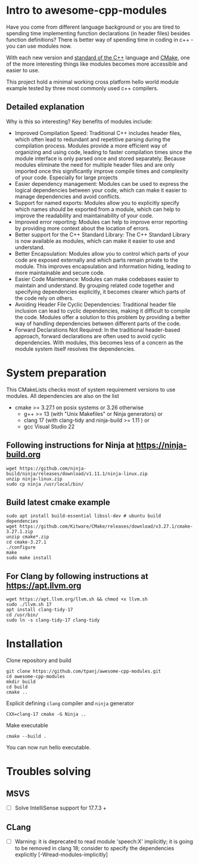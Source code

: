 # Intro to awesome-cpp-modules

Have you come from different language background or you are tired to spending time
implementing function declarations (in header files) besides function definitions?
There is better way of spending time in coding in c++ - you can use modules now.

With each new version and [standard of the C++](https://isocpp.org/tour) language
 and [CMake](https://cmake.org/), one of the more interesting things
 like modules becomes more accessible and easier to use.

This project hold a minimal working cross platform hello world module example
tested by three most commonly used c++ compilers.
 
## Detailed explanation

Why is this so interesting?
Key benefits of modules include:

- Improved Compilation Speed: Traditional C++ includes header files, which often lead to redundant and repetitive parsing during the compilation process. Modules provide a more efficient way of organizing and using code, leading to faster compilation times since the module interface is only parsed once and stored separately. Because modules eliminate the need for multiple header files and are only imported once this significantly improve compile times and complexity of your code. Especially for large projects
- Easier dependency management: Modules can be used to express the logical dependencies between your code, which can make it easier to manage dependencies and avoid conflicts.
- Support for named exports: Modules allow you to explicitly specify which names should be exported from a module, which can help to improve the readability and maintainability of your code.
- Improved error reporting: Modules can help to improve error reporting by providing more context about the location of errors.
- Better support for the C++ Standard Library: The C++ Standard Library is now available as modules, which can make it easier to use and understand.
- Better Encapsulation: Modules allow you to control which parts of your code are exposed externally and which parts remain private to the module. This improves encapsulation and information hiding, leading to more maintainable and secure code.
- Easier Code Maintenance: Modules can make codebases easier to maintain and understand. By grouping related code together and specifying dependencies explicitly, it becomes clearer which parts of the code rely on others.
- Avoiding Header File Cyclic Dependencies: Traditional header file inclusion can lead to cyclic dependencies, making it difficult to compile the code. Modules offer a solution to this problem by providing a better way of handling dependencies between different parts of the code.
- Forward Declarations Not Required: In the traditional header-based approach, forward declarations are often used to avoid cyclic dependencies. With modules, this becomes less of a concern as the module system itself resolves the dependencies.

# System preparation

This CMakeLists checks most of system requirement versions to use modules.
All dependencies are also on the list
- cmake >= 3.27.1 on posix systems or 3.26 otherwise
  - g++ >= 13 (with "Unix Makefiles" or Ninja generators) or
  - clang 17 (with clang-tidy and ninja-build >= 1.11 ) or
  - gcc Visual Studio 22
 
## Following instructions for Ninja at https://ninja-build.org

    wget https://github.com/ninja-build/ninja/releases/download/v1.11.1/ninja-linux.zip
    unzip ninja-linux.zip
    sudo cp ninja /usr/local/bin/

## Build latest cmake example

    sudo apt install build-essential libssl-dev # ubuntu build dependencies
    wget https://github.com/Kitware/CMake/releases/download/v3.27.1/cmake-3.27.1.zip
    unzip cmake*.zip
    cd cmake-3.27.1
    ./configure
    make
    sudo make install

## For Clang by following instructions at https://apt.llvm.org

    wget https://apt.llvm.org/llvm.sh && chmod +x llvm.sh
    sudo ./llvm.sh 17
    apt install clang-tidy-17
    cd /usr/bin/
    sudo ln -s clang-tidy-17 clang-tidy

# Installation

Clone repository and build

    git clone https://github.com/tpanj/awesome-cpp-modules.git
    cd awesome-cpp-modules
    mkdir build
    cd build
    cmake ..

Explicit defining `clang` compiler and `ninja` generator

    CXX=clang-17 cmake -G Ninja ..

Make executable

    cmake --build .
    
You can now run hello executable.

# Troubles solving

## MSVS

- [ ] Solve IntelliSense support for 17.7.3 +

## CLang

- [ ] Warning: it is deprecated to read module 'speech:X' implicitly; it is going to be removed in clang 18; consider to specify the dependencies explicitly [-Wread-modules-implicitly]
